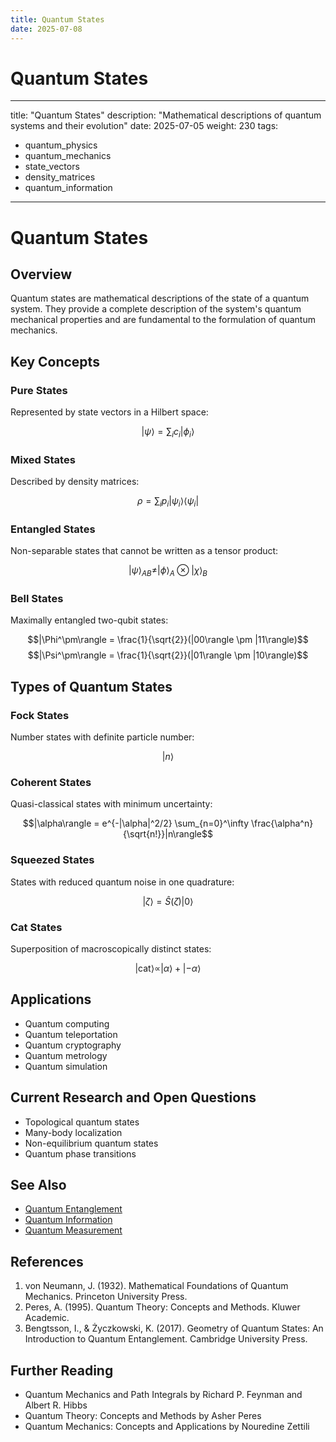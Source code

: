 ```yaml
---
title: Quantum States
date: 2025-07-08
---
```


# Quantum States

---
title: "Quantum States"
description: "Mathematical descriptions of quantum systems and their evolution"
date: 2025-07-05
weight: 230
tags:
  - quantum_physics
  - quantum_mechanics
  - state_vectors
  - density_matrices
  - quantum_information
---

# Quantum States

## Overview

Quantum states are mathematical descriptions of the state of a quantum system. They provide a complete description of the system's quantum mechanical properties and are fundamental to the formulation of quantum mechanics.

## Key Concepts

### Pure States

Represented by state vectors in a Hilbert space:

$$|\psi\rangle = \sum_i c_i |\phi_i\rangle$$

### Mixed States

Described by density matrices:

$$\rho = \sum_i p_i |\psi_i\rangle\langle\psi_i|$$

### Entangled States

Non-separable states that cannot be written as a tensor product:

$$|\psi\rangle_{AB} \neq |\phi\rangle_A \otimes |\chi\rangle_B$$

### Bell States

Maximally entangled two-qubit states:

$$|\Phi^\pm\rangle = \frac{1}{\sqrt{2}}(|00\rangle \pm |11\rangle)$$
$$|\Psi^\pm\rangle = \frac{1}{\sqrt{2}}(|01\rangle \pm |10\rangle)$$

## Types of Quantum States

### Fock States

Number states with definite particle number:

$$|n\rangle$$

### Coherent States

Quasi-classical states with minimum uncertainty:

$$|\alpha\rangle = e^{-|\alpha|^2/2} \sum_{n=0}^\infty \frac{\alpha^n}{\sqrt{n!}}|n\rangle$$

### Squeezed States

States with reduced quantum noise in one quadrature:

$$|\zeta\rangle = \hat{S}(\zeta)|0\rangle$$

### Cat States

Superposition of macroscopically distinct states:

$$|\text{cat}\rangle \propto |\alpha\rangle + |-\alpha\rangle$$

## Applications

- Quantum computing
- Quantum teleportation
- Quantum cryptography
- Quantum metrology
- Quantum simulation

## Current Research and Open Questions

- Topological quantum states
- Many-body localization
- Non-equilibrium quantum states
- Quantum phase transitions

## See Also

- [Quantum Entanglement](quantum_entanglement.md)
- [Quantum Information](quantum_information.md)
- [Quantum Measurement](quantum_measurement.md)

## References

1. von Neumann, J. (1932). Mathematical Foundations of Quantum Mechanics. Princeton University Press.
2. Peres, A. (1995). Quantum Theory: Concepts and Methods. Kluwer Academic.
3. Bengtsson, I., & Życzkowski, K. (2017). Geometry of Quantum States: An Introduction to Quantum Entanglement. Cambridge University Press.

## Further Reading

- Quantum Mechanics and Path Integrals by Richard P. Feynman and Albert R. Hibbs
- Quantum Theory: Concepts and Methods by Asher Peres
- Quantum Mechanics: Concepts and Applications by Nouredine Zettili
